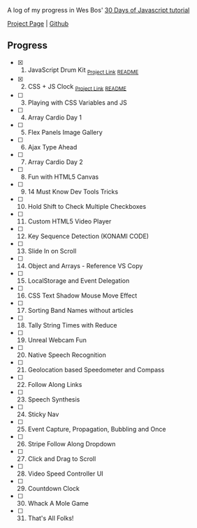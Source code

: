 A log of my progress in Wes Bos' [30 Days of Javascript tutorial](https://javascript30.com/)

[Project Page](https://rickymetz.github.io/30Days/) | [Github](https://github.com/rickymetz/30Days/)

## Progress

- [x] 1. JavaScript Drum Kit <sub>[Project Link](https://rickymetz.github.io/30Days/01-drumkit/index.html)</sub> <sub>[README](https://github.com/rickymetz/30Days/blob/master/01-drumkit/README.md)</sub>
- [x] 2. CSS + JS Clock <sub>[Project Link](https://rickymetz.github.io/30Days/02-clock/index.html)</sub> <sub>[README](https://github.com/rickymetz/30Days/blob/master/02-clock/README.md)</sub>
- [ ] 3. Playing with CSS Variables and JS
- [ ] 4. Array Cardio Day 1
- [ ] 5. Flex Panels Image Gallery
- [ ] 6. Ajax Type Ahead
- [ ] 7. Array Cardio Day 2
- [ ] 8. Fun with HTML5 Canvas
- [ ] 9. 14 Must Know Dev Tools Tricks
- [ ] 10. Hold Shift to Check Multiple Checkboxes
- [ ] 11. Custom HTML5 Video Player
- [ ] 12. Key Sequence Detection (KONAMI CODE)
- [ ] 13. Slide In on Scroll
- [ ] 14. Object and Arrays - Reference VS Copy
- [ ] 15. LocalStorage and Event Delegation
- [ ] 16. CSS Text Shadow Mouse Move Effect
- [ ] 17. Sorting Band Names without articles
- [ ] 18. Tally String Times with Reduce
- [ ] 19. Unreal Webcam Fun
- [ ] 20. Native Speech Recognition
- [ ] 21. Geolocation based Speedometer and Compass
- [ ] 22. Follow Along Links
- [ ] 23. Speech Synthesis
- [ ] 24. Sticky Nav
- [ ] 25. Event Capture, Propagation, Bubbling and Once
- [ ] 26. Stripe Follow Along Dropdown
- [ ] 27. Click and Drag to Scroll
- [ ] 28. Video Speed Controller UI
- [ ] 29. Countdown Clock
- [ ] 30. Whack A Mole Game
- [ ] 31. That's All Folks!
